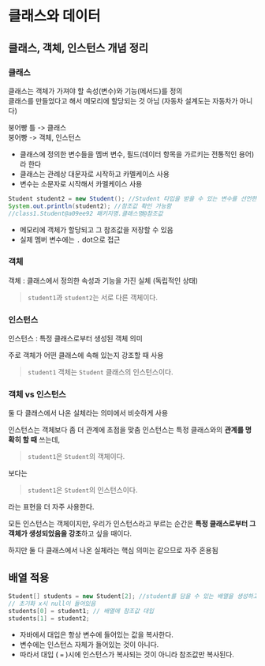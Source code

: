 # 클래스와 데이터

## 클래스, 객체, 인스턴스 개념 정리

### 클래스
클래스는 객체가 가져야 할 속성(변수)와 기능(메서드)를 정의  
클래스를 만들었다고 해서 메모리에 할당되는 것 아님 (자동차 설계도는 자동차가 아니다)

붕어빵 틀 -> 클래스  
붕어빵 -> 객체, 인스턴스

* 클래스에 정의한 변수들을 멤버 변수, 필드(데이터 항목을 가르키는 전통적인 용어)라 한다
* 클래스는 관례상 대문자로 시작하고 카멜케이스 사용
* 변수는 소문자로 시작해서 카멜케이스 사용

```java
Student student2 = new Student(); //Student 타입을 받을 수 있는 변수를 선언한다
System.out.println(student2); //참조값 확인 가능함
//class1.Student@a09ee92 패키지명.클래스명@참조값
```
* 메모리에 객체가 할당되고 그 참조값을 저장할 수 있음
* 실제 멤버 변수에는 `.` dot으로 접근

### 객체
객체 : 클래스에서 정의한 속성과 기능을 가진 실체 (독립적인 상태)

> `student1`과 `student2`는 서로 다른 객체이다.

### 인스턴스
인스턴스 : 특정 클래스로부터 생성된 객체 의미

주로 객체가 어떤 클래스에 속해 있는지 강조할 때 사용

> `student1` 객체는 `Student` 클래스의 인스턴스이다.

### 객체 vs 인스턴스
둘 다 클래스에서 나온 실체라는 의미에서 비슷하게 사용

인스턴스는 객체보다 좀 더 관계에 초점을 맞춤
인스턴스는 특정 클래스와의 **관계를 명확히 할 때** 쓰는데,

> `student1`은 `Student`의 객체이다.

보다는
> `student1`은 `Student`의 인스턴스이다.

라는 표현을 더 자주 사용한다.

모든 인스턴스는 객체이지만, 우리가 인스턴스라고 부르는 순간은 **특정 클래스로부터 그 객체가 생성되었음을 강조**하고 싶을 때이다.

하지만 둘 다 클래스에서 나온 실체라는 핵심 의미는 같으므로 자주 혼용됨

## 배열 적용

```java
Student[] students = new Student[2]; //student를 담을 수 있는 배열을 생성하고, 해당 배열에 인스턴스들의 참조값을 보관할 것임
// 초기화 x시 null이 들어있음
students[0] = student1; // 배열에 참조값 대입
students[1] = student2;
```

* 자바에서 대입은 항상 변수에 들어있는 값을 복사한다.
* 변수에는 인스턴스 자체가 들어있는 것이 아니다.
* 따라서 대입 ( `=` )시에 인스턴스가 복사되는 것이 아니라 참조값만 복사된다.